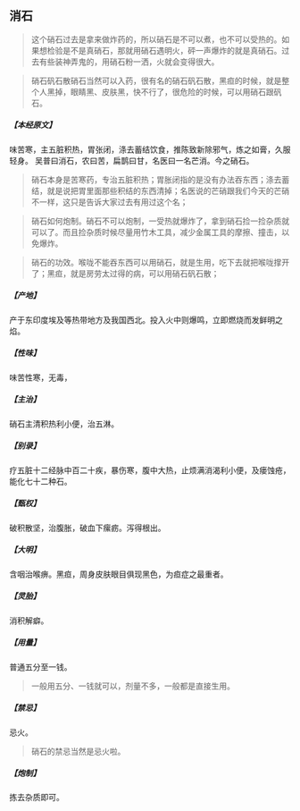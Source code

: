 ## 消石

> 这个硝石过去是拿来做炸药的，所以硝石是不可以煮，也不可以受热的。如果想检验是不是真硝石，那就用硝石遇明火，砰一声爆炸的就是真硝石。过去有些装神弄鬼的，用硝石粉一洒，火就会变得很大。

> 硝石矾石散硝石当然可以入药，很有名的硝石矾石散，黑疸的时候，就是整个人黑掉，眼睛黑、皮肤黑，快不行了，很危险的时候，可以用硝石跟矾石。

##### 【本经原文】
味苦寒，主五脏积热，胃张闭，涤去蓄结饮食，推陈致新除邪气，炼之如膏，久服轻身。
吴普曰消石，农曰苦，扁鹊曰甘，名医曰一名芒消。今之硝石。

> 硝石本身是苦寒药，专治五脏积热；胃胀闭指的是没有办法吞东西；涤去蓄结，就是说把胃里面那些积结的东西清掉；‍‍‍名医说的芒硝跟我们今天的芒硝不一样，这只是告诉大家过去有用过这个名；

> 硝石如何炮制。硝石不可以炮制，一受热就爆炸了，拿到硝石捡一捡杂质就可以了。而且捡杂质时候尽量用竹木工具，减少金属工具的摩擦、撞击，以免爆炸。

> 硝石的功效。喉咙不能吞东西可以用硝石，就是生用，吃下去就把喉咙撑开了；黑疸，就是房劳太过得的病，可以用硝石矾石散；


##### 【产地】
产于东印度埃及等热带地方及我国西北。投入火中则爆鸣，立即燃烧而发鲜明之焰。
##### 【性味】
味苦性寒，无毒，
##### 【主治】
硝石主清积热利小便，治五淋。
##### 【别录】
疗五脏十二经脉中百二十疾，暴伤寒，腹中大热，止烦满消渴利小便，及瘘蚀疮，能化七十二种石。
##### 【甄权】
破积散坚，治腹胀，破血下瘰疬。泻得根出。
##### 【大明】
含咽治喉痹。黑疸，周身皮肤眼目俱现黑色，为疸症之最重者。
##### 【灵胎】
消积解癖。
##### 【用量】
普通五分至一钱。

> 一般用五分、一钱就可以，剂量不多，一般都是直接生用。

##### 【禁忌】
忌火。

> 硝石的禁忌当然是忌火啦。

##### 【炮制】
拣去杂质即可。